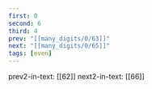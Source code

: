 ```yaml
---
first: 0
second: 6
third: 4
prev: "[[many_digits/0/63]]"
next: "[[many_digits/0/65]]"
tags: [even]
---
```

prev2-in-text: [[62]]
next2-in-text: [[66]]
